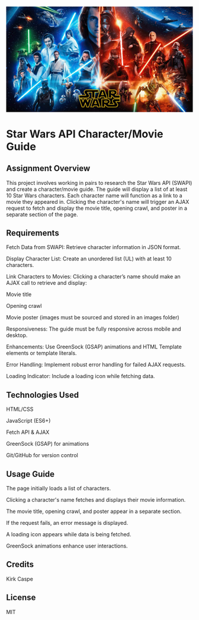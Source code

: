 ![Star Wars Logo](./images/starwars.jpg)

# Star Wars API Character/Movie Guide

## Assignment Overview

This project involves working in pairs to research the Star Wars API (SWAPI) and create a character/movie guide. The guide will display a list of at least 10 Star Wars characters. Each character name will function as a link to a movie they appeared in. Clicking the character's name will trigger an AJAX request to fetch and display the movie title, opening crawl, and poster in a separate section of the page.

## Requirements

Fetch Data from SWAPI: Retrieve character information in JSON format.

Display Character List: Create an unordered list (UL) with at least 10 characters.

Link Characters to Movies: Clicking a character’s name should make an AJAX call to retrieve and display:

Movie title

Opening crawl

Movie poster (images must be sourced and stored in an images folder)

Responsiveness: The guide must be fully responsive across mobile and desktop.

Enhancements: Use GreenSock (GSAP) animations and HTML Template elements or template literals.

Error Handling: Implement robust error handling for failed AJAX requests.

Loading Indicator: Include a loading icon while fetching data.

## Technologies Used

HTML/CSS

JavaScript (ES6+)

Fetch API & AJAX

GreenSock (GSAP) for animations

Git/GitHub for version control

## Usage Guide

The page initially loads a list of characters.

Clicking a character's name fetches and displays their movie information.

The movie title, opening crawl, and poster appear in a separate section.

If the request fails, an error message is displayed.

A loading icon appears while data is being fetched.

GreenSock animations enhance user interactions.

## Credits

Kirk Caspe

## License

MIT